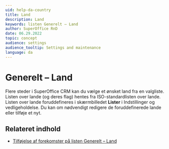 ```yaml
---
uid: help-da-country
title: Land
description: Land
keywords: listen Generelt – Land
author: SuperOffice RnD
date: 06.29.2022
topic: concept
audience: settings
audience_tooltip: Settings and maintenance
language: da
---
```


# Generelt – Land

Flere steder i SuperOffice CRM kan du vælge et ønsket land fra en valgliste. Listen over lande (og deres flag) hentes fra ISO-standardlisten over lande. Listen over lande foruddefineres i skærmbilledet **Lister** i Indstillinger og vedligeholdelse. Du kan om nødvendigt redigere de foruddefinerede lande eller tilføje et nyt.

## Relateret indhold

* [Tilføjelse af forekomster på listen Generelt – Land][1]

<!-- Referenced links -->
[1]: add-items-to-country-list.md

<!-- Referenced images -->
